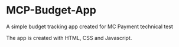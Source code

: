 # MCP-Budget-App
A simple budget tracking app created for MC Payment technical test

The app is created with HTML, CSS and Javascript.
